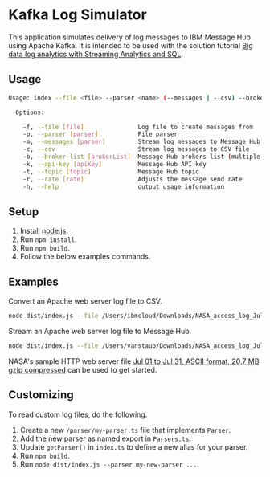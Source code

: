 # Kafka Log Simulator

This application simulates delivery of log messages to IBM Message Hub using Apache Kafka. It is intended to be used with the solution tutorial [Big data log analytics with Streaming Analytics and SQL](https://cloud.ibm.com/docs/solution-tutorials?topic=solution-tutorials-big-data-log-analytics).

## Usage

```bash
Usage: index --file <file> --parser <name> (--messages | --csv) --broker-list <brokers> --api-key <secret> --topic <name> --rate [speed]

  Options:

    -f, --file [file]               Log file to create messages from
    -p, --parser [parser]           File parser
    -m, --messages [parser]         Stream log messages to Message Hub
    -c, --csv                       Stream log messages to CSV file
    -b, --broker-list [brokerList]  Message Hub brokers list (multiple brokers comma separated)
    -k, --api-key [apiKey]          Message Hub API key
    -t, --topic [topic]             Message Hub topic
    -r, --rate [rate]               Adjusts the message send rate
    -h, --help                      output usage information
```

## Setup

1. Install [node.js](https://nodejs.org/en/).
2. Run `npm install`.
3. Run `npm build`.
4. Follow the below examples commands.

## Examples

Convert an Apache web server log file to CSV.

```sh
node dist/index.js --file /Users/ibmcloud/Downloads/NASA_access_log_Jul95 --parser httpd --csv --out-file /Users/ibmcloud/Downloads/NASA_access_log_Jul95.csv
```

Stream an Apache web server log file to Message Hub.

```sh
node dist/index.js --file /Users/vanstaub/Downloads/NASA_access_log_Jul95 --parser httpd --broker-list "kafka02-prod02.messagehub.services.us-south.bluemix.net:9093" --api-key 0ErVFpnxvRqdfsSDDWQjymc1sdfDF7iRfGsvSv3cp2OOlJ4m --topic webserver --rate 100
```

NASA's sample HTTP web server file [Jul 01 to Jul 31, ASCII format, 20.7 MB gzip compressed](http://ita.ee.lbl.gov/html/contrib/NASA-HTTP.html) can be used to get started.

## Customizing

To read custom log files, do the following.

1. Create a new `/parser/my-parser.ts` file that implements `Parser`.
2. Add the new parser as named export in `Parsers.ts`.
3. Update `getParser()` in `index.ts` to define a new alias for your parser.
4. Run `npm build`.
5. Run `node dist/index.js --parser my-new-parser ...`.
